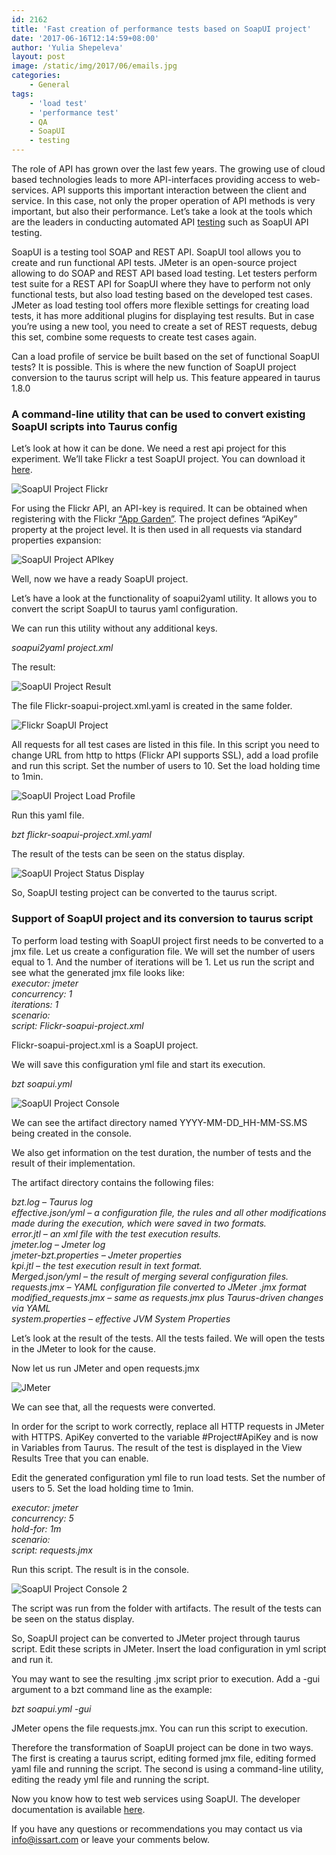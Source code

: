 ```yaml
---
id: 2162
title: 'Fast creation of performance tests based on SoapUI project'
date: '2017-06-16T12:14:59+08:00'
author: 'Yulia Shepeleva'
layout: post
image: /static/img/2017/06/emails.jpg
categories:
    - General
tags:
    - 'load test'
    - 'performance test'
    - QA
    - SoapUI
    - testing
---
```


The role of API has grown over the last few years. The growing use of cloud based technologies leads to more API-interfaces providing access to web-services. API supports this important interaction between the client and service. In this case, not only the proper operation of API methods is very important, but also their performance. Let’s take a look at the tools which are the leaders in conducting automated API [testing](https://www.issart.com/en/services/details/service/testing) such as SoapUI API testing.

SoapUI is a testing tool SOAP and REST API. SoapUI tool allows you to create and run functional API tests. JMeter is an open-source project allowing to do SOAP and REST API based load testing. Let testers perform test suite for a REST API for SoapUI where they have to perform not only functional tests, but also load testing based on the developed test cases. JMeter as load testing tool offers more flexible settings for creating load tests, it has more additional plugins for displaying test results. But in case you’re using a new tool, you need to create a set of REST requests, debug this set, combine some requests to create test cases again.

Can a load profile of service be built based on the set of functional SoapUI tests? It is possible. This is where the new function of SoapUI project conversion to the taurus script will help us. This feature appeared in taurus 1.8.0

### A command-line utility that can be used to convert existing SoapUI scripts into Taurus config

Let’s look at how it can be done. We need a rest api project for this experiment. We’ll take Flickr a test SoapUI project. You can download it [here](https://www.soapui.org/tutorials/flickr.html).

![SoapUI Project Flickr](https://www.issart.com/blog/wp-content/uploads/2017/06/flickr.png)

For using the Flickr API, an API-key is required. It can be obtained when registering with the Flickr [“App Garden”](http://www.flickr.com/services/apps/create/apply). The project defines “ApiKey” property at the project level. It is then used in all requests via standard properties expansion:

![SoapUI Project APIkey](https://www.issart.com/blog/wp-content/uploads/2017/06/api-key.png)

Well, now we have a ready SoapUI project.

Let’s have a look at the functionality of soapui2yaml utility. It allows you to convert the script SoapUI to taurus yaml configuration.

We can run this utility without any additional keys.

*soapui2yaml project.xml*

The result:

![SoapUI Project Result](https://www.issart.com/blog/wp-content/uploads/2017/06/utilty.png)

The file Flickr-soapui-project.xml.yaml is created in the same folder.

![Flickr SoapUI Project](https://www.issart.com/blog/wp-content/uploads/2017/06/yaml.png)

All requests for all test cases are listed in this file. In this script you need to change URL from http to https (Flickr API supports SSL), add a load profile and run this script. Set the number of users to 10. Set the load holding time to 1min.

![SoapUI Project Load Profile](https://www.issart.com/blog/wp-content/uploads/2017/06/load_profile.png)

Run this yaml file.

*bzt flickr-soapui-project.xml.yaml*

The result of the tests can be seen on the status display.

![SoapUI Project Status Display](https://www.issart.com/blog/wp-content/uploads/2017/06/status.png)

So, SoapUI testing project can be converted to the taurus script.

### Support of SoapUI project and its conversion to taurus script

To perform load testing with SoapUI project first needs to be converted to a jmx file. Let us create a configuration file. We will set the number of users equal to 1. And the number of iterations will be 1. Let us run the script and see what the generated jmx file looks like:  
*executor: jmeter  
concurrency: 1  
iterations: 1  
scenario:  
script: Flickr-soapui-project.xml*

Flickr-soapui-project.xml is a SoapUI project.

We will save this configuration yml file and start its execution.

*bzt soapui.yml*

![SoapUI Project Console](https://www.issart.com/blog/wp-content/uploads/2017/06/console.png)

We can see the artifact directory named YYYY-MM-DD\_HH-MM-SS.MS being created in the console.

We also get information on the test duration, the number of tests and the result of their implementation.

The artifact directory contains the following files:

*bzt.log – Taurus log  
effective.json/yml – a configuration file, the rules and all other modifications made during the execution, which were saved in two formats.  
error.jtl – an xml file with the test execution results.  
jmeter.log – Jmeter log  
jmeter-bzt.properties – Jmeter properties  
kpi.jtl – the test execution result in text format.  
Merged.json/yml – the result of merging several configuration files.  
requests.jmx – YAML configuration file converted to JMeter .jmx format  
modified\_requests.jmx – same as requests.jmx plus Taurus-driven changes via YAML  
system.properties – effective JVM System Properties*

Let’s look at the result of the tests. All the tests failed. We will open the tests in the JMeter to look for the cause.

Now let us run JMeter and open requests.jmx

![JMeter](https://www.issart.com/blog/wp-content/uploads/2017/06/jmeter.png)

We can see that, all the requests were converted.

In order for the script to work correctly, replace all HTTP requests in JMeter with HTTPS. ApiKey converted to the variable #Project#ApiKey and is now in Variables from Taurus. The result of the test is displayed in the View Results Tree that you can enable.

Edit the generated configuration yml file to run load tests. Set the number of users to 5. Set the load holding time to 1min.

*executor: jmeter  
concurrency: 5  
hold-for: 1m  
scenario:  
script: requests.jmx*

Run this script. The result is in the console.

![SoapUI Project Console 2](https://www.issart.com/blog/wp-content/uploads/2017/06/console3.png)

The script was run from the folder with artifacts. The result of the tests can be seen on the status display.

So, SoapUI project can be converted to JMeter project through taurus script. Edit these scripts in JMeter. Insert the load configuration in yml script and run it.

You may want to see the resulting .jmx script prior to execution. Add a -gui argument to a bzt command line as the example:

*bzt soapui.yml -gui*

JMeter opens the file requests.jmx. You can run this script to execution.

Therefore the transformation of SoapUI project can be done in two ways. The first is creating a taurus script, editing formed jmx file, editing formed yaml file and running the script. The second is using a command-line utility, editing the ready yml file and running the script.

Now you know how to test web services using SoapUI. The developer documentation is available [here](http://gettaurus.org/docs/SoapUI/).

If you have any questions or recommendations you may contact us via info@issart.com or leave your comments below.